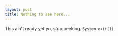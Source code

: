 ```yaml
---
layout: post
title: Nothing to see here...
---
```


This ain't ready yet yo, stop peeking. `System.exit(1)`
